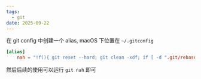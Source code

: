 ```yaml
---
tags:
  - git
date: 2025-09-22
---
```

在 git config 中创建一个 alias, macOS 下位置在 `~/.gitconfig`

```toml
[alias]
	nah = "!f(){ git reset --hard; git clean -xdf; if [ -d ".git/rebase-apply" ] || [ -d ".git/rebase-merge" ]; then git rebase --abort; fi; }; f"
```

然后后续的使用可以运行 `git nah` 即可